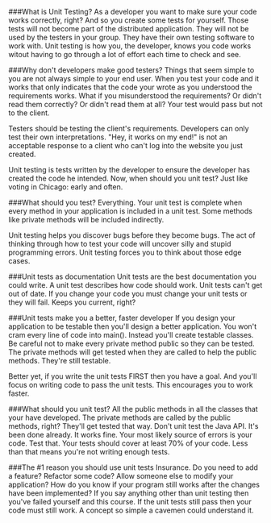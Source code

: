 ###What is Unit Testing?
As a developer you want to make sure your code works correctly, right? And so you create some tests for yourself. Those tests will not become part of the distributed application. They will not be used by the testers in your group. They have their own testing software to work with. Unit testing is how you, the developer, knows you code works witout having to go through a lot of effort each time to check and see.

###Why don't developers make good testers?
Things that seem simple to you are not always simple to your end user. When you test your code and it works that only indicates that the code your wrote as you understood the requirements works. What if you misunderstood the requirements? Or didn't read them correctly? Or didn't read them at all? Your test would pass but not to the client.

Testers should be testing the client's requirements. Developers can only test their own interpretations. "Hey, it works on my end!" is not an acceptable response to a client who can't log into the website you just created.

Unit testing is tests written by the developer to ensure the developer has created the code he intended. Now, when should you unit test? Just like voting in Chicago: early and often.

###What should you test? 
Everything. Your unit test is complete when every method in your application is included in a unit test. Some methods like private methods will be included indirectly. 

Unit testing helps you discover bugs before they become bugs. The act of thinking through how to test your code will uncover silly and stupid programming errors.
Unit testing forces you to think about those edge cases. 

###Unit tests as documentation
Unit tests are the best documentation you could write. A unit test describes how code should work. Unit tests can't get out of date. If you change your code you must change your unit tests or they will fail. Keeps you current, right?


###Unit tests make you a better, faster developer
If you design your application to be testable then you'll design a better application. You won't cram every line of code into main(). Instead you'll create testable classes. Be careful not to make every private method public so they can be tested. The private methods will get tested when they are called to help the public methods. They're still testable.

Better yet, if you write the unit tests FIRST then you have a goal. And you'll focus on writing code to pass the unit tests. This encourages you to work faster. 

###What should you unit test?
All the public methods in all the classes that your have developed. The private methods are called by the public methods, right? They'll get tested that  way. Don't unit test the Java API. It's been done already. It works fine. Your most likely source of errors is your code. Test that. Your tests should cover at least 70% of your code. Less than that  means you're not writing enough tests.

###The #1 reason you should use unit  tests
Insurance. Do you need to add a feature? Refactor some code? Allow someone else to modify your application? How do you know if your program still works after the changes have been implemented? If you say anything other than unit testing then you've failed yourself and this course. If the unit tests still pass then your code must still work. A concept so simple a cavemen could understand it.

